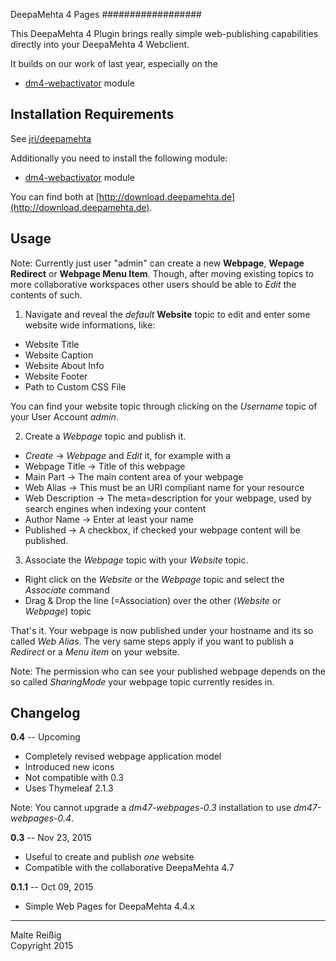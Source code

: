 
DeepaMehta 4 Pages 
##################

This DeepaMehta 4 Plugin brings really simple web-publishing capabilities directly into your DeepaMehta 4 Webclient.

It builds on our work of last year, especially on the

 * [dm4-webactivator](https://github.com/jri/dm4-webactivator) module

## Installation Requirements

See [jri/deepamehta](https://github.com/jri/deepamehta/#1-check-requirements)

Additionally you need to install the following module:

 * [dm4-webactivator](https://github.com/jri/dm4-webactivator) module

You can find both at [http://download.deepamehta.de](http://download.deepamehta.de).

## Usage

Note: Currently just user "admin" can create a new **Webpage**, **Wepage Redirect** or **Webpage Menu Item**. Though, after moving existing topics to more collaborative workspaces other users should be able to _Edit_ the contents of such.

1. Navigate and reveal the _default_ **Website** topic to edit and enter some website wide informations, like:

 * Website Title
 * Website Caption
 * Website About Info
 * Website Footer
 * Path to Custom CSS File

You can find your website topic through clicking on the _Username_ topic of your User Account _admin_.

2. Create a _Webpage_ topic and publish it.

 * _Create_ -> _Webpage_ and _Edit_ it, for example with a
 * Webpage Title -> Title of this webpage
 * Main Part -> The main content area of your webpage
 * Web Alias -> This must be an URI compliant name for your resource
 * Web Description -> The meta=description for your webpage, used by search engines when indexing your content
 * Author Name -> Enter at least your name
 * Published -> A checkbox, if checked your webpage content will be published.

3. Associate the _Webpage_ topic with your _Website_ topic.

 * Right click on the _Website_ or the _Webpage_ topic and select the  _Associate_ command
 * Drag & Drop the line (=Association) over the other (_Website_ or _Webpage_) topic

That's it. Your webpage is now published under your hostname and its so called _Web Alias_. The very same steps apply if you want to publish a _Redirect_ or a  _Menu item_ on your website.

Note: The permission who can see your published webpage depends on the so called _SharingMode_ your webpage topic currently resides in.


## Changelog

**0.4** -- Upcoming

* Completely revised webpage application model
* Introduced new icons
* Not compatible with 0.3
* Uses Thymeleaf 2.1.3

Note: You cannot upgrade a _dm47-webpages-0.3_ installation to use _dm47-webpages-0.4_.

**0.3** -- Nov 23, 2015

* Useful to create and publish _one_ website
* Compatible with the collaborative DeepaMehta 4.7

**0.1.1** -- Oct 09, 2015

* Simple Web Pages for DeepaMehta 4.4.x

-----------
Malte Reißig<br/>
Copyright 2015
